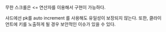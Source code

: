 무한 스크롤은 <= 연산자를 이용해서 구현이 가능하다.


샤드에선 pk를 auto increment 를 사용해도 유일성이 보장되지 않는다.
또한, 클라이언트에 키를 노출하게 될 경우 보안적인 이슈가 있을 수 있다.